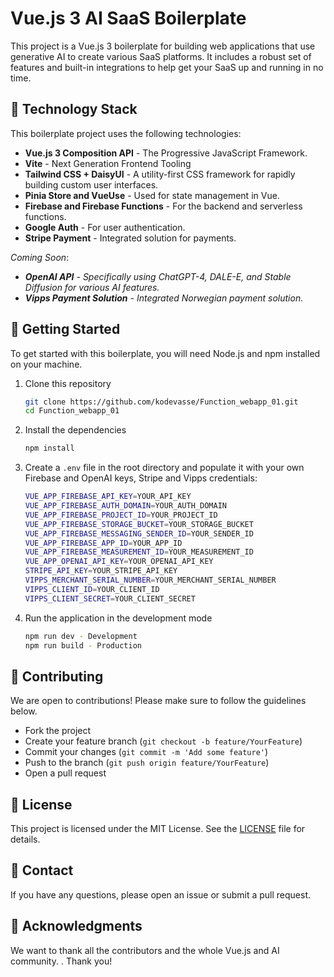 
# Vue.js 3 AI SaaS Boilerplate

This project is a Vue.js 3 boilerplate for building web applications that use generative AI to create various SaaS platforms. 
It includes a robust set of features and built-in integrations to help get your SaaS up and running in no time.


## 🚀 Technology Stack

This boilerplate project uses the following technologies:

- **Vue.js 3 Composition API** - The Progressive JavaScript Framework.
- **Vite** - Next Generation Frontend Tooling
- **Tailwind CSS + DaisyUI** - A utility-first CSS framework for rapidly building custom user interfaces.
- **Pinia Store and VueUse** - Used for state management in Vue.
- **Firebase and Firebase Functions** - For the backend and serverless functions.
- **Google Auth** - For user authentication.
- **Stripe Payment** - Integrated solution for payments.

_Coming Soon_:
- _**OpenAI API** - Specifically using ChatGPT-4, DALE-E, and Stable Diffusion for various AI features._
- _**Vipps Payment Solution** - Integrated Norwegian payment solution._


## 🎈 Getting Started

To get started with this boilerplate, you will need Node.js and npm installed on your machine.

1. Clone this repository
    ```sh
    git clone https://github.com/kodevasse/Function_webapp_01.git
    cd Function_webapp_01
    ```

2. Install the dependencies
    ```sh
    npm install
    ```

3. Create a `.env` file in the root directory and populate it with your own Firebase and OpenAI keys, Stripe and Vipps credentials:

    ```sh
    VUE_APP_FIREBASE_API_KEY=YOUR_API_KEY
    VUE_APP_FIREBASE_AUTH_DOMAIN=YOUR_AUTH_DOMAIN
    VUE_APP_FIREBASE_PROJECT_ID=YOUR_PROJECT_ID
    VUE_APP_FIREBASE_STORAGE_BUCKET=YOUR_STORAGE_BUCKET
    VUE_APP_FIREBASE_MESSAGING_SENDER_ID=YOUR_SENDER_ID
    VUE_APP_FIREBASE_APP_ID=YOUR_APP_ID
    VUE_APP_FIREBASE_MEASUREMENT_ID=YOUR_MEASUREMENT_ID
    VUE_APP_OPENAI_API_KEY=YOUR_OPENAI_API_KEY
    STRIPE_API_KEY=YOUR_STRIPE_API_KEY
    VIPPS_MERCHANT_SERIAL_NUMBER=YOUR_MERCHANT_SERIAL_NUMBER
    VIPPS_CLIENT_ID=YOUR_CLIENT_ID
    VIPPS_CLIENT_SECRET=YOUR_CLIENT_SECRET
    ```

4. Run the application in the development mode
    ```sh
    npm run dev - Development
    npm run build - Production
    ```

## 🙏 Contributing

We are open to contributions! Please make sure to follow the guidelines below.

- Fork the project
- Create your feature branch (`git checkout -b feature/YourFeature`)
- Commit your changes (`git commit -m 'Add some feature'`)
- Push to the branch (`git push origin feature/YourFeature`)
- Open a pull request


## 📄 License

This project is licensed under the MIT License. See the [LICENSE](LICENSE) file for details.

## 💬 Contact

If you have any questions, please open an issue or submit a pull request.

## 🎉 Acknowledgments

We want to thank all the contributors and the whole Vue.js and AI community. . Thank you!

